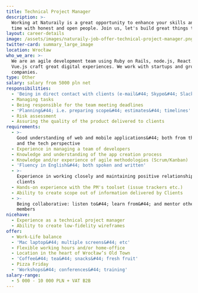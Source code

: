 ```yaml
---
title: Technical Project Manager
description: >-
  Working at Naturaily is a great opportunity to enhance your skills and spend
  time with honest and open people. Join us, let's build great things together!
layout: career-details
image: /assets/images/naturaily-job-offer-technical-project-manager.png
twitter-card: summary_large_image
location: Wrocław
who_we_are: >-
  We are an agile development team using Ruby on Rails, node.js, React.js and
  Vue.js craft great digital experiences. We work with startups and grown-up
  companies.
type: Other
salary: salary from 5000 pln net
responsibilities:
  - 'Being in direct contact with clients (e-mail&#44; Skype&#44; Slack)'
  - Managing tasks
  - Being responsible for the team meeting deadlines
  - 'Planning&#44; i.e. preparing scope&#44; estimates&#44; timelines'
  - Risk assessment
  - Assuring the quality of the product delivered to clients
requirements:
  - >-
    Good understanding of web and mobile applications&#44; both from the product
    and the tech perspective
  - Experience in managing a team of developers
  - Knowledge and understanding of the app creation process
  - Knowledge and/or experience of agile methodologies (Scrum/Kanban)
  - 'Fluency in English&#44; both spoken and written'
  - >-
    Experience in working closely and maintaining positive relationships with
    clients
  - Hands-on experience with the PM's toolset (issue trackers etc.)
  - Ability to create scope out of information delivered by Clients
  - >-
    Being collaborative: listen to&#44; learn from&#44; and mentor other team
    members
nicehave:
  - Experience as a technical project manager
  - Ability to create low-fidelity wireframes
offer:
  - Work-Life balance
  - 'Mac laptop&#44; multiple screens&#44; etc'
  - Flexible working hours and/or home-office
  - Location in the heart of Wrocław’s Old Town
  - 'Coffee&#44; tea&#44; snacks&#44; fresh fruit'
  - Pizza Friday
  - 'Workshops&#44; conferences&#44; training'
salary-range:
  - 5 000 - 10 000 PLN + VAT B2B
---
```


